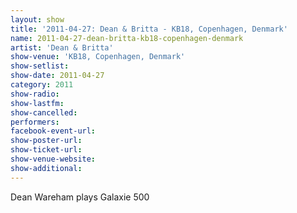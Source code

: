 ```yaml
---
layout: show
title: '2011-04-27: Dean & Britta - KB18, Copenhagen, Denmark'
name: 2011-04-27-dean-britta-kb18-copenhagen-denmark
artist: 'Dean & Britta'
show-venue: 'KB18, Copenhagen, Denmark'
show-setlist: 
show-date: 2011-04-27
category: 2011
show-radio: 
show-lastfm: 
show-cancelled: 
performers: 
facebook-event-url: 
show-poster-url: 
show-ticket-url: 
show-venue-website: 
show-additional: 
---
```


Dean Wareham plays Galaxie 500